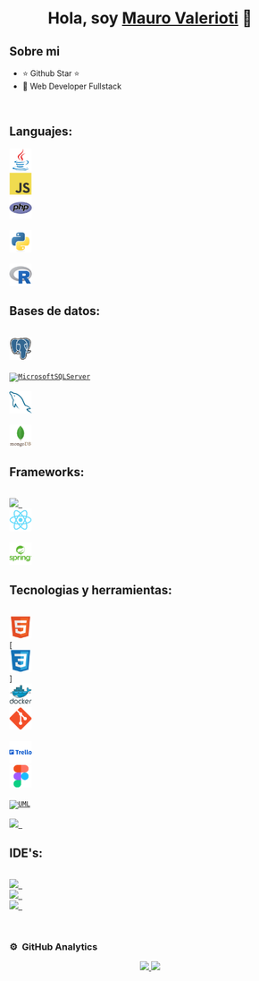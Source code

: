 <div align="center">
<h1 align="center">Hola, soy <a href="https://www.linkedin.com/in/maurovalerioti/">Mauro Valerioti</a> 👋</h1>
</div>

## Sobre mi

- ⭐ Github Star ⭐ 
- 📲 Web Developer Fullstack
<br>


<h2> Languajes: </h2>

[<code target="_blank"><img src="https://github.com/devicons/devicon/blob/master/icons/java/java-original.svg" title="Java" alt="Java" width="40" height="40"/></code>](https://www.oracle.com/ar/java/technologies/)
[<code> <img src="https://github.com/devicons/devicon/blob/master/icons/javascript/javascript-original.svg" title="JavaScript" alt="JavaScript" width="40" height="40"/></code>](https://developer.mozilla.org/en-US/docs/Web/JavaScript)
[<code> <img src="https://github.com/devicons/devicon/blob/master/icons/php/php-original.svg" title="PHP" alt="PHP" width="40" height="40"/> </code>](https://www.php.net/)
[<code> <img src="https://github.com/devicons/devicon/blob/master/icons/python/python-original.svg" title="Python" alt="Python" width="40" height="40"/> </code>](https://www.python.org/)
[<code> <img src="https://github.com/devicons/devicon/blob/master/icons/r/r-original.svg" title="R" alt="R" width="40" height="40"/> </code>](https://www.r-project.org/)


<h2> Bases de datos: </h2>

 [<code> <img src="https://github.com/devicons/devicon/blob/master/icons/postgresql/postgresql-original.svg" title="PostgreSQL" alt="PostgreSQL" width="40" height="40"/> </code>](https://https://www.postgresql.org/)
  [<code> <img src="https://encrypted-tbn0.gstatic.com/images?q=tbn:ANd9GcTqdIQXzF-dH-Wf4OjNX72NPheEQVvRJdGWWA&usqp=CAU" title="
  MicrosoftSQLServer" alt="MicrosoftSQLServer" width="40" height="40"/> </code>](https://learn.microsoft.com/en-us/sql/sql-server/?view=sql-server-ver16)
  [<code> <img src="https://github.com/devicons/devicon/blob/master/icons/mysql/mysql-original.svg" title="MySQL" alt="MySQL" width="40" height="40"/> </code>](https://www.mysql.com/)
  [<code> <img src="https://github.com/devicons/devicon/blob/master/icons/mongodb/mongodb-original-wordmark.svg" title="MongoDB" alt="MongoDB" width="40" height="40"/> </code>](https://www.mongodb.com/es)

<h2> Frameworks: </h2>

  [<code> <img src="https://skillicons.dev/icons?i=bootstrap"/> </code>](https://getbootstrap.com/)
  [<code> <img src="https://github.com/devicons/devicon/blob/master/icons/react/react-original.svg" title="React" alt="React" width="40" height="40"/> </code>](https://es.reactjs.org/)
  [<code> <img src="https://github.com/devicons/devicon/blob/master/icons/spring/spring-original-wordmark.svg" title="Spring" alt="Spring" width="40" height="40"/></code>](https://spring.io/)

<h2> Tecnologias y herramientas: </h2>

  [<code> <img src="https://github.com/devicons/devicon/blob/master/icons/html5/html5-original.svg" title="HTML5" alt="HTML5" width="40" height="40"/> </code>](https://developer.mozilla.org/en-US/docs/Web/HTML)
  [<code> <img src="https://github.com/devicons/devicon/blob/master/icons/css3/css3-original.svg" title="CSS3" alt="CSS3" width="40" height="40"/> </code>]
  [<code> <img src="https://github.com/devicons/devicon/blob/master/icons/docker/docker-original-wordmark.svg" title="Docker" alt="Docker" width="40" height="40"/></code>](https://www.docker.com/)
  [<code> <img src="https://github.com/devicons/devicon/blob/master/icons/git/git-original.svg" title="Git" alt="Git" width="40" height="40"/> </code>](https://git-scm.com/doc)
  [<code> <img src="https://github.com/devicons/devicon/blob/master/icons/trello/trello-plain-wordmark.svg" title="Trello" alt="Trello" width="40" height="40"/></code>](https://support.atlassian.com/trello/docs/what-is-trello/)
  [<code> <img src="https://github.com/devicons/devicon/blob/master/icons/figma/figma-original.svg" title="Figma" alt="Figma" width="40" height="40"/> </code>](https://help.figma.com/hc/)
[<code> <img src="https://upload.wikimedia.org/wikipedia/commons/thumb/d/d5/UML_logo.svg/800px-UML_logo.svg.png" title="UML" alt="UML" width="50" height="40"/> </code>](https://www.uml-diagrams.org/)
[<code> <img src="https://skillicons.dev/icons?i=aws"/> </code>](https://aws.amazon.com/)

<h2> IDE's: </h2>

[<code> <img src="https://skillicons.dev/icons?i=eclipse"/> </code>](https://www.eclipse.org/)
[<code> <img src="https://skillicons.dev/icons?i=idea"/> </code>](https://www.jetbrains.com/idea/)
[<code> <img src="https://skillicons.dev/icons?i=vscode"/> </code>](https://code.visualstudio.com/)

<br>

### ⚙️ &nbsp;GitHub Analytics

<p align="center">
<a href="https://github.com/ArisGuimera">
  <img height="180em" src="https://github-readme-stats-eight-theta.vercel.app/api?username=MauroValerioti&show_icons=true&theme=algolia&include_all_commits=true&count_private=true"/>
  <img height="180em" src="https://github-readme-stats-eight-theta.vercel.app/api/top-langs/?username=MauroValerioti&layout=compact&langs_count=8&theme=algolia"/>
</a>
</p>

